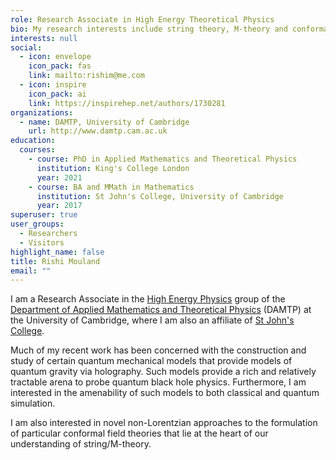 ```yaml
---
role: Research Associate in High Energy Theoretical Physics
bio: My research interests include string theory, M-theory and conformal field theory
interests: null
social:
  - icon: envelope
    icon_pack: fas
    link: mailto:rishim@me.com
  - icon: inspire
    icon_pack: ai
    link: https://inspirehep.net/authors/1730281
organizations:
  - name: DAMTP, University of Cambridge
    url: http://www.damtp.cam.ac.uk
education:
  courses:
    - course: PhD in Applied Mathematics and Theoretical Physics
      institution: King's College London
      year: 2021
    - course: BA and MMath in Mathematics
      institution: St John's College, University of Cambridge
      year: 2017
superuser: true
user_groups:
  - Researchers
  - Visitors
highlight_name: false
title: Rishi Mouland
email: ""
---
```

I am a Research Associate in the [High Energy Physics](http://www.damtp.cam.ac.uk/research/hep/) group of the [Department of Applied Mathematics and Theoretical Physics](http://www.damtp.cam.ac.uk) (DAMTP) at the University of Cambridge, where I am also an affiliate of [St John's College](https://www.joh.cam.ac.uk).

Much of my recent work has been concerned with the construction and study of certain quantum mechanical models that provide models of quantum gravity via holography. Such models provide a rich and relatively tractable arena to probe quantum black hole physics. Furthermore, I am interested in the amenability of such models to both classical and quantum simulation.

I am also interested in novel non-Lorentzian approaches to the formulation of particular conformal field theories that lie at the heart of our understanding of string/M-theory.
